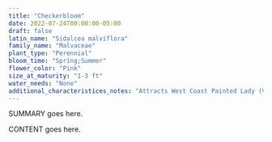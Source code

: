 ```yaml
---
title: "Checkerbloom"
date: 2022-07-24T00:00:00-05:00
draft: false
latin_name: "Sidalcea malviflora"
family_name: "Malvaceae"
plant_type: "Perennial"
bloom_time: "Spring;Summer"
flower_color: "Pink"
size_at_maturity: "1-3 ft"
water_needs: "None"
additional_characteristices_notes: "Attracts West Coast Painted Lady (Vanessa annabella)."
---
```


SUMMARY goes here.

<!--more-->

CONTENT goes here.